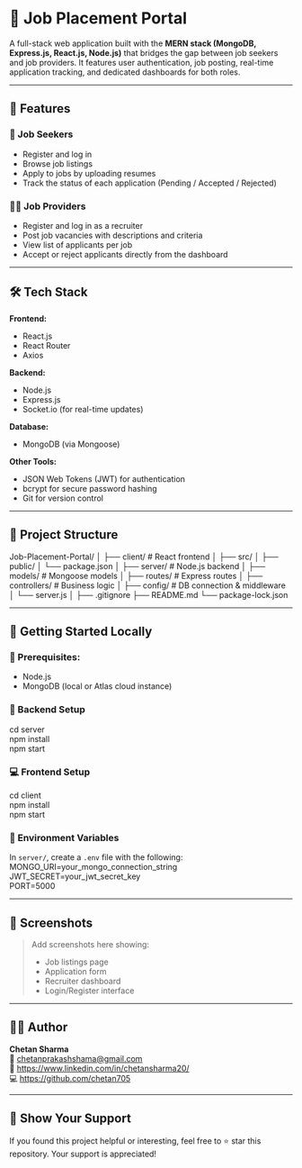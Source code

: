 # 💼 Job Placement Portal

A full-stack web application built with the **MERN stack (MongoDB, Express.js, React.js, Node.js)** that bridges the gap between job seekers and job providers. It features user authentication, job posting, real-time application tracking, and dedicated dashboards for both roles.

---

## 🚀 Features

### 👤 Job Seekers
- Register and log in
- Browse job listings
- Apply to jobs by uploading resumes
- Track the status of each application (Pending / Accepted / Rejected)

### 🧑‍💼 Job Providers
- Register and log in as a recruiter
- Post job vacancies with descriptions and criteria
- View list of applicants per job
- Accept or reject applicants directly from the dashboard

---

## 🛠️ Tech Stack

**Frontend:**
- React.js
- React Router
- Axios

**Backend:**
- Node.js
- Express.js
- Socket.io (for real-time updates)

**Database:**
- MongoDB (via Mongoose)

**Other Tools:**
- JSON Web Tokens (JWT) for authentication
- bcrypt for secure password hashing
- Git for version control

---

## 📁 Project Structure

Job-Placement-Portal/
│
├── client/                 # React frontend
│   ├── src/
│   ├── public/
│   └── package.json
│
├── server/                 # Node.js backend
│   ├── models/             # Mongoose models
│   ├── routes/             # Express routes
│   ├── controllers/        # Business logic
│   ├── config/             # DB connection & middleware
│   └── server.js
│
├── .gitignore
├── README.md
└── package-lock.json

---

## 🧪 Getting Started Locally

### 📌 Prerequisites:
- Node.js
- MongoDB (local or Atlas cloud instance)

### 🔧 Backend Setup
cd server  
npm install  
npm start

### 💻 Frontend Setup
cd client  
npm install  
npm start

### 🔐 Environment Variables

In `server/`, create a `.env` file with the following:
MONGO_URI=your_mongo_connection_string  
JWT_SECRET=your_jwt_secret_key  
PORT=5000

---

## 📸 Screenshots

> Add screenshots here showing:
> - Job listings page
> - Application form
> - Recruiter dashboard
> - Login/Register interface

---

## 🙋‍♂️ Author

**Chetan Sharma**  
📧 chetanprakashshama@gmail.com  
🔗 https://www.linkedin.com/in/chetansharma20/  
💻 https://github.com/chetan705

---

## 🌟 Show Your Support

If you found this project helpful or interesting, feel free to ⭐ star this repository. Your support is appreciated!
